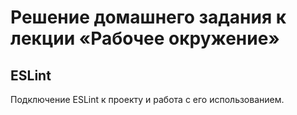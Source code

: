 # Решение домашнего задания к лекции «Рабочее окружение»

## ESLint

Подключение ESLint к проекту и работа с его использованием. 
